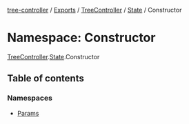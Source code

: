 [tree-controller](../README.md) / [Exports](../modules.md) / [TreeController](TreeController.md) / [State](TreeController.State.md) / Constructor

# Namespace: Constructor

[TreeController](TreeController.md).[State](TreeController.State.md).Constructor

## Table of contents

### Namespaces

- [Params](TreeController.State.Constructor.Params.md)
